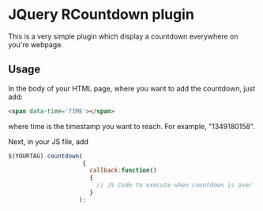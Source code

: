 # JQuery RCountdown plugin

  This is a very simple plugin which display a countdown everywhere on you're webpage.

## Usage

  In the body of your HTML page, where you want to add the countdown, just add:

  ```html
<span data-time='TIME'></span>
  ```
  
  where time is the timestamp you want to reach. For example, "1349180158".

Next, in your JS file, add

  ```js
  $(YOURTAG).countdown(
                       {
                         callback:function()
                         {
                           // JS Code to execute when countdown is over
                         }
                      );
  ```
